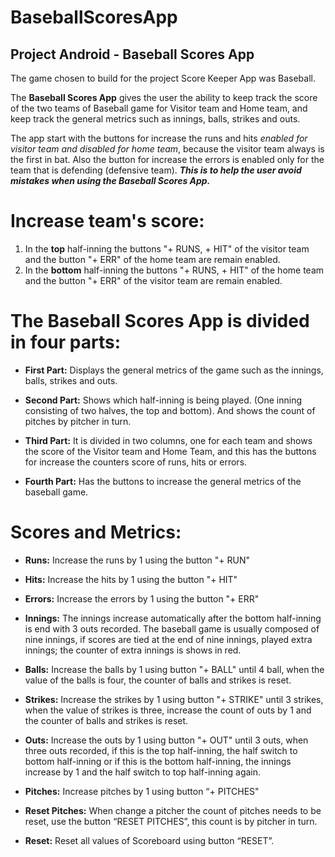 # BaseballScoresApp
## Project Android - Baseball Scores App
The game chosen to build for the project Score Keeper App was Baseball.

The __Baseball Scores App__ gives the user the ability to keep track the score of the two teams of Baseball game for Visitor team and Home team, and keep track the general metrics such as innings, balls, strikes and outs.

The app start with the buttons for increase the runs and hits *enabled for visitor team and disabled for home team*, because the visitor team always is the first in bat. Also the button for increase the errors is enabled only for the team that is defending (defensive team). ***This is to help the user avoid mistakes when using the Baseball Scores App.***

# Increase team's score:
1. In the **top** half-inning the buttons "+ RUNS, + HIT" of the visitor team and the button "+ ERR" of the home team are remain enabled.
2. In the **bottom** half-inning the buttons "+ RUNS, + HIT" of the home team and the button "+ ERR" of the visitor team are remain enabled.

# The __Baseball Scores App__ is divided in four parts:
* **First Part:** Displays the general metrics of the game such as the innings, balls, strikes and outs.

* **Second Part:** Shows which half-inning is being played. (One inning consisting of two halves, the top and bottom).  And shows the count of pitches by pitcher in turn.

* **Third Part:** It is divided in two columns, one for each team and shows the score of the Visitor team and Home Team, and this has the buttons for increase the counters score of runs, hits or errors.

* **Fourth Part:** Has the buttons to increase the general metrics of the baseball game.

# Scores and Metrics:
* **Runs:** Increase the runs by 1 using the button "+ RUN"
* **Hits:** Increase the hits by 1 using the button "+ HIT" 
* **Errors:** Increase the errors by 1 using the button "+ ERR"
* **Innings:** The innings increase automatically after the bottom half-inning is end with 3 outs recorded. 
The baseball game is usually composed of nine innings, if scores are tied at the end of nine innings, played extra innings; the counter of extra innings is shows in red.
* **Balls:** Increase the balls by 1 using button "+ BALL" until 4 ball, when the value of the balls is four, the counter of balls and strikes is reset.
* **Strikes:** Increase the strikes by 1 using button "+ STRIKE" until 3 strikes, when the value of strikes is three, increase the count of outs by 1 and the counter of balls and strikes is reset.
* **Outs:** Increase the outs by 1 using button "+ OUT" until 3 outs, when three outs recorded, if this is the top half-inning,  the half switch to bottom half-inning or if this is the bottom half-inning,  the innings increase by 1 and the half switch to top half-inning again.
* **Pitches:** Increase pitches by 1 using button “+ PITCHES"
* **Reset Pitches:** When change a pitcher the count of pitches needs to be reset, use the button “RESET PITCHES”, this count is by pitcher in turn.

* **Reset:** Reset all values of Scoreboard using button “RESET”.
